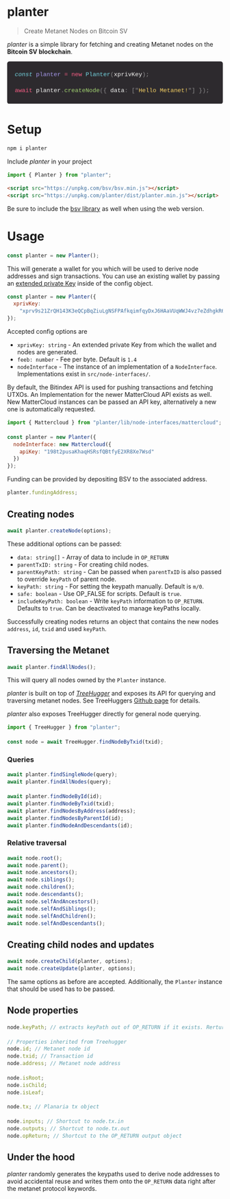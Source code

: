# planter

> Create Metanet Nodes on Bitcoin SV

_planter_ is a simple library for fetching and creating Metanet nodes on the **Bitcoin SV blockchain**.

![code](code.png)

# Setup

```bash
npm i planter
```

Include _planter_ in your project

```js
import { Planter } from "planter";
```

```html
<script src="https://unpkg.com/bsv/bsv.min.js"></script>
<script src="https://unpkg.com/planter/dist/planter.min.js"></script>
```

Be sure to include the [bsv library](https://docs.moneybutton.com/docs/bsv-overview.html) as well when using the web version.

# Usage

```js
const planter = new Planter();
```

This will generate a wallet for you which will be used to derive node addresses and sign transactions.
You can use an existing wallet by passing an [extended private Key](https://docs.moneybutton.com/docs/bsv-hd-private-key.html) inside of the config object.

```js
const planter = new Planter({
  xprivKey:
    "xprv9s21ZrQH143K3eQCpBqZiuLgNSFPAfkqimfqyDxJ6HAaVUqWWJ4vz7eZdhgkR66jD1a2BtQEXbYjjbfVXWhxz7g4sNujBt6cnAoJrdfLkHh"
});
```

Accepted config options are

- `xprivKey: string` - An extended private Key from which the wallet and nodes are generated.
- `feeb: number` - Fee per byte. Default is `1.4`
- `nodeInterface` - The instance of an implementation of a `NodeInterface`. Implementations exist in `src/node-interfaces/`.

By default, the Bitindex API is used for pushing transactions and fetching UTXOs. An Implementation for the newer MatterCloud API exists as well.
New MatterCloud instances can be passed an API key, alternatively a new one is automatically requested.

```js
import { Mattercloud } from "planter/lib/node-interfaces/mattercloud";

const planter = new Planter({
  nodeInterface: new Mattercloud({
    apiKey: "198t2pusaKhaqHSRsfQBtfyE2XR8Xe7Wsd"
  })
});
```

Funding can be provided by depositing BSV to the associated address.

```js
planter.fundingAddress;
```

## Creating nodes

```js
await planter.createNode(options);
```

These additional options can be passed:

- `data: string[]` - Array of data to include in `OP_RETURN`
- `parentTxID: string` - For creating child nodes.
- `parentKeyPath: string` - Can be passed when `parentTxID` is also passed to override `keyPath` of parent node.
- `keyPath: string` - For setting the keypath manually. Default is `m/0`.
- `safe: boolean` - Use OP_FALSE for scripts. Default is `true`.
- `includeKeyPath: boolean` - Write `keyPath` information to `OP_RETURN`. Defaults to `true`. Can be deactivated to manage keyPaths locally.

Successfully creating nodes returns an object that contains the new nodes `address`, `id`, `txid` and used `keyPath`.

## Traversing the Metanet

```js
await planter.findAllNodes();
```

This will query all nodes owned by the `Planter` instance.

_planter_ is built on top of _[TreeHugger](https://treehugger.bitpaste.app/)_ and exposes its API for querying and traversing metanet nodes. See TreeHuggers [Github page](https://github.com/libitx/tree-hugger) for details.

_planter_ also exposes TreeHugger directly for general node querying.

```js
import { TreeHugger } from "planter";

const node = await TreeHugger.findNodeByTxid(txid);
```

### Queries

```js
await planter.findSingleNode(query);
await planter.findAllNodes(query);

await planter.findNodeById(id);
await planter.findNodeByTxid(txid);
await planter.findNodesByAddress(address);
await planter.findNodesByParentId(id);
await planter.findNodeAndDescendants(id);
```

### Relative traversal

```js
await node.root();
await node.parent();
await node.ancestors();
await node.siblings();
await node.children();
await node.descendants();
await node.selfAndAncestors();
await node.selfAndSiblings();
await node.selfAndChildren();
await node.selfAndDescendants();
```

## Creating child nodes and updates

```js
await node.createChild(planter, options);
await node.createUpdate(planter, options);
```

The same options as before are accepted. Additionally, the `Planter` instance that should be used has to be passed.

## Node properties

```js
node.keyPath; // extracts keyPath out of OP_RETURN if it exists. Rerturns undefined otherwise

// Properties inherited from Treehugger
node.id; // Metanet node id
node.txid; // Transaction id
node.address; // Metanet node address

node.isRoot;
node.isChild;
node.isLeaf;

node.tx; // Planaria tx object

node.inputs; // Shortcut to node.tx.in
node.outputs; // Shortcut to node.tx.out
node.opReturn; // Shortcut to the OP_RETURN output object
```

## Under the hood

_planter_ randomly generates the keypaths used to derive node addresses to avoid accidental reuse and writes them onto the `OP_RETURN` data right after the metanet protocol keywords.
